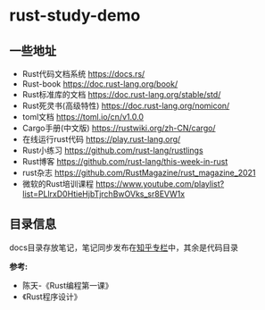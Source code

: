 # rust-study-demo

## 一些地址
* Rust代码文档系统 https://docs.rs/
* Rust-book https://doc.rust-lang.org/book/
* Rust标准库的文档 https://doc.rust-lang.org/stable/std/
* Rust死灵书(高级特性) https://doc.rust-lang.org/nomicon/
* toml文档 https://toml.io/cn/v1.0.0
* Cargo手册(中文版) https://rustwiki.org/zh-CN/cargo/
* 在线运行rust代码 https://play.rust-lang.org/
* Rust小练习 https://github.com/rust-lang/rustlings
* Rust博客 https://github.com/rust-lang/this-week-in-rust
* rust杂志 https://github.com/RustMagazine/rust_magazine_2021
* 微软的Rust培训课程 https://www.youtube.com/playlist?list=PLlrxD0HtieHjbTjrchBwOVks_sr8EVW1x

## 目录信息
docs目录存放笔记，笔记同步发布在[知乎专栏](https://www.zhihu.com/column/c_1585046315616186368)中，其余是代码目录


**参考:**
* 陈天-《Rust编程第一课》
* 《Rust程序设计》

